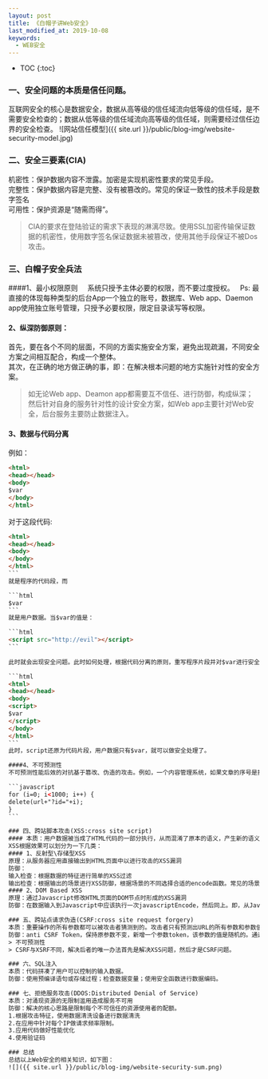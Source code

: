 ```yaml
---
layout: post
title: 《白帽子讲Web安全》
last_modified_at: 2019-10-08
keywords:
  - WEB安全
---
```


* TOC
{:toc}

### 一、安全问题的本质是信任问题。
互联网安全的核心是数据安全，数据从高等级的信任域流向低等级的信任域，是不需要安全检查的；数据从低等级的信任域流向高等级的信任域，则需要经过信任边界的安全检查。
![网站信任模型]({{ site.url }}/public/blog-img/website-security-model.jpg)

### 二、安全三要素(CIA)
机密性：保护数据内容不泄露。加密是实现机密性要求的常见手段。		
完整性：保护数据内容是完整、没有被篡改的。常见的保证一致性的技术手段是数字签名     
可用性：保护资源是“随需而得”。  
> CIA的要求在登陆验证的需求下表现的淋漓尽致。使用SSL加密传输保证数据的机密性，使用数字签名保证数据未被篡改，使用其他手段保证不被Dos攻击。     

### 三、白帽子安全兵法
####1、最小权限原则    
系统只授予主体必要的权限，而不要过度授权。  
Ps: 最直接的体现每种类型的后台App一个独立的账号，数据库、Web app、Daemon app使用独立账号管理，只授予必要权限，限定目录读写等权限。     

#### 2、纵深防御原则：
首先，要在各个不同的层面，不同的方面实施安全方案，避免出现疏漏，不同安全方案之间相互配合，构成一个整体。		
其次，在正确的地方做正确的事，即：在解决根本问题的地方实施针对性的安全方案。		
> 如无论Web app、Deamon app都需要互不信任、进行防御，构成纵深；然后针对自身的服务针对性的设计安全方案，如Web app主要针对Web安全，后台服务主要防止数据注入。     

#### 3、数据与代码分离
例如：  

```html
<html>
<head></head>
<body>
$var
</body>
</html>
```
对于这段代码:

````html
<html>
<head></head>
<body>
</body>
</html>
```
就是程序的代码段，而

```html
$var
```
就是用户数据。当$var的值是：

```html
<script src="http://evil"></script> 
```
 
此时就会出现安全问题。此时如何处理，根据代码分离的原则，重写程序片段并对$var进行安全处理     

```html
<html>
<head></head>
<body>
<script>
$var
</script>
</body>
</html>
```
此时，script还原为代码片段，用户数据只有$var，就可以做安全处理了。

####4、不可预测性
不可预测性能后效的对抗基于篡改、伪造的攻击。例如，一个内容管理系统，如果文章的序号是按照数字升序排列，那么如果攻击者如果想批量删除这些文章，只需要简单的一个脚本：     

```javascript
for (i=0; i<1000; i++) {
delete(url+"?id="+i);
}
```

### 四、跨站脚本攻击(XSS:cross site script)
#### 本质：用户数据被当成了HTML代码的一部分执行，从而混淆了原本的语义，产生新的语义     
XSS根据效果可以划分为一下几类：
#### 1、反射型\存储型XSS
原理：从服务器应用直接输出到HTML页面中以进行攻击的XSS漏洞     
防御：
输入检查：根据数据的特征进行简单的XSS过滤     
输出检查：根据输出的场景进行XSS防御，根据场景的不同选择合适的encode函数。常见的场景包括：HTML标签、HTML属性、script标签、CSS、地址栏、Http Response头。     
#### 2、DOM Based XSS
原理：通过Javascript修改HTML页面的DOM节点时形成的XSS漏洞     
防御：在数据输入到Javascript中应该执行一次javascriptEncode，然后同上。即，从Javascript输出到HTML页面也相当于一次XSS输出的过程，需要分场景使用不同的encode函数。     

### 五、跨站点请求伪造(CSRF:cross site request forgery)
本质：重要操作的所有参数都可以被攻击者猜测到的。攻击者只有预测出URL的所有参数和参数值，才能成功地构造一个伪造的参数；反之，攻击者将无法攻击成功     
防御：anti CSRF Token，保持原参数不变，新增一个参数token，该参数的值是随机的。通过添加此参数，促使攻击者无法预测所有参数值以预防CSRF。		
> 不可预测性     
> CSRF与XSRF不同，解决后者的唯一办法首先是解决XSS问题，然后才是CSRF问题。     

### 六、SQL注入
本质：代码拼凑了用户可以控制的输入数据。		
防御：使用预编译语句或存储过程；检查数据变量；使用安全函数进行数据编码。

### 七、拒绝服务攻击(DDOS:Distributed Denial of Service)
本质：对涌现资源的无限制滥用造成服务不可用		
防御：解决的核心思路是限制每个不可信任的资源使用者的配额。    
1.根据攻击特征，使用数据清洗设备进行数据清洗  
2.在应用中针对每个IP做请求频率限制。  
3.应用代码做好性能优化  
4.使用验证码  

### 总结
总结以上Web安全的相关知识，如下图：
![]({{ site.url }}/public/blog-img/website-security-sum.png)

